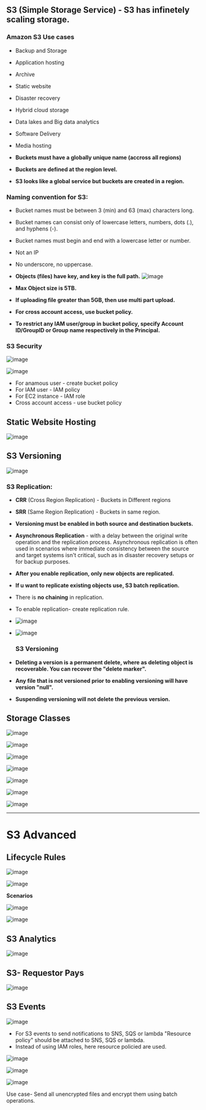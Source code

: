 ## S3 (Simple Storage Service) - S3 has infinetely scaling storage.

### Amazon S3 Use cases

- Backup and Storage
- Application hosting
- Archive
- Static website 
- Disaster recovery
- Hybrid cloud storage
- Data lakes and Big data analytics
- Software Delivery
- Media hosting


- **Buckets must have a globally unique name (accross all regions)**
- **Buckets are defined at the region level.**
- **S3 looks like a global service but buckets are created in a region.**

### Naming convention for S3:

- Bucket names must be between 3 (min) and 63 (max) characters long.
- Bucket names can consist only of lowercase letters, numbers, dots (.), and hyphens (-).
- Bucket names must begin and end with a lowercase letter or number.
- Not an IP
- No underscore, no uppercase.

- **Objects (files) have key, and key is the full path.**
  ![image](https://github.com/muppin/mastering-DevOps/assets/56094875/d2efb50d-2dcc-4224-9614-cba2d88f34c5)

- **Max Object size is 5TB.**
- **If uploading file greater than 5GB, then use multi part upload.**
- **For cross account access, use bucket policy.**
- **To restrict any IAM user/group in bucket policy, specify Account ID/GroupID or Group name respectively in the Principal.**

### S3 Security

![image](https://github.com/muppin/mastering-DevOps/assets/56094875/6db284a3-c608-4625-98c7-1f2ae87a6b41)

![image](https://github.com/muppin/mastering-DevOps/assets/56094875/9b74923d-23d7-401a-9e2e-327eb8666acb)

- For anamous user - create bucket policy
- For IAM user - IAM policy
- For EC2 instance - IAM role
- Cross account access - use bucket policy

## Static Website Hosting

![image](https://github.com/muppin/mastering-DevOps/assets/56094875/c0a90f8a-a0c8-47ed-a7a1-1f911790a9ac)

## S3 Versioning

![image](https://github.com/muppin/mastering-DevOps/assets/56094875/036e4b5f-baed-4441-b22e-78c46697b9f4)



### S3 Replication:
- **CRR** (Cross Region Replication) - Buckets in Different regions
- **SRR** (Same Region Replication) - Buckets in same region.
- **Versioning must be enabled in both source and destination buckets.**
- **Asynchronous Replication** - with a delay between the original write operation and the replication process. Asynchronous replication is often used in scenarios where immediate consistency between the source and target systems isn't critical, such as in disaster recovery setups or for backup purposes.
- **After you enable replication, only new objects are replicated.**
- **If u want to replicate existing objects use, S3 batch replication.**
- There is **no chaining** in replication.
- To enable replication- create replication rule.
- ![image](https://github.com/muppin/mastering-DevOps/assets/56094875/62d3d8a4-f37d-4caa-b883-ddbf7123af02)
- ![image](https://github.com/muppin/mastering-DevOps/assets/56094875/27f32666-9d33-4d31-9290-f4a0bcdad098)




  ### S3 Versioning
- **Deleting a version is a permanent delete, where as deleting object is recoverable. You can recover the "delete marker".**
-  **Any file that is not versioned prior to enabling versioning will have version "null".**
-  **Suspending versioning will not delete the previous version.**


## Storage Classes

![image](https://github.com/muppin/mastering-DevOps/assets/56094875/2654ae6b-e5d3-4809-8bb5-cd41ee98e992)

![image](https://github.com/muppin/mastering-DevOps/assets/56094875/b0699946-c4c4-431c-a3f4-6997d9f95b38)

![image](https://github.com/muppin/mastering-DevOps/assets/56094875/3fd36ddd-bfc3-483f-927d-c0cd942db8ce)

![image](https://github.com/muppin/mastering-DevOps/assets/56094875/5a463e96-f610-4de5-b545-aae6e14b5718)

![image](https://github.com/muppin/mastering-DevOps/assets/56094875/12e2d78d-5656-4184-a96a-f29084221ad0)

![image](https://github.com/muppin/mastering-DevOps/assets/56094875/75312234-bd92-4acd-9ed7-6ff2bac511a1)

![image](https://github.com/muppin/mastering-DevOps/assets/56094875/cd205ba7-4af3-4b49-8c7f-ff803da1ceed)


**********************************************************************************************************************************************************************************************

# S3 Advanced

## Lifecycle Rules

![image](https://github.com/muppin/mastering-DevOps/assets/56094875/bd1eecb2-4d2e-42df-b484-b97f26d97db6)

![image](https://github.com/muppin/mastering-DevOps/assets/56094875/f217a7c9-5376-4e57-bd98-47640739e68a)

**Scenarios**

![image](https://github.com/muppin/mastering-DevOps/assets/56094875/8252c63f-8d88-432a-b009-c9a7d1be9ef0)

![image](https://github.com/muppin/mastering-DevOps/assets/56094875/c8acd118-9506-4f07-b5b2-4fa8389e972a)

## S3 Analytics

![image](https://github.com/muppin/mastering-DevOps/assets/56094875/eb626384-156d-40a4-9765-cc2b28af2237)


## S3- Requestor Pays

![image](https://github.com/muppin/mastering-DevOps/assets/56094875/614ed238-8919-44c8-9b9b-68878930ea49)

## S3 Events

![image](https://github.com/muppin/mastering-DevOps/assets/56094875/f9738639-87d0-4de4-b528-d82f62415f44)

- For S3 events to send notifications to SNS, SQS or lambda "Resource policy" should be attached to SNS, SQS or lambda.
- Instead of using IAM roles, here resource policied are used.


![image](https://github.com/muppin/mastering-DevOps/assets/56094875/d5d617a9-0884-42d6-ae1d-fbfc254537ed)

![image](https://github.com/muppin/mastering-DevOps/assets/56094875/ed726965-0785-4301-85c3-fa46d259d601)

![image](https://github.com/muppin/mastering-DevOps/assets/56094875/546ecbbb-1f0e-4af4-a066-8e1e2573711d)

Use case- Send all unencrypted files and encrypt them using batch operations.



















